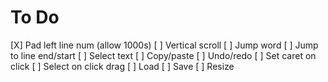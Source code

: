 # To Do

[X] Pad left line num (allow 1000s)
[ ] Vertical scroll
[ ] Jump word
[ ] Jump to line end/start
[ ] Select text
[ ] Copy/paste
[ ] Undo/redo
[ ] Set caret on click
[ ] Select on click drag
[ ] Load
[ ] Save
[ ] Resize
